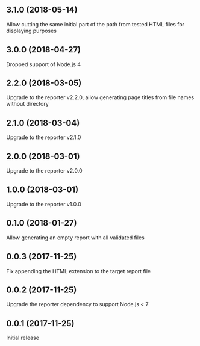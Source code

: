 ## 3.1.0 (2018-05-14)

Allow cutting the same initial part of the path from tested HTML files for displaying purposes

## 3.0.0 (2018-04-27)

Dropped support of Node.js 4

## 2.2.0 (2018-03-05)

Upgrade to the reporter v2.2.0, allow generating
page titles from file names without directory

## 2.1.0 (2018-03-04)

Upgrade to the reporter v2.1.0

## 2.0.0 (2018-03-01)

Upgrade to the reporter v2.0.0

## 1.0.0 (2018-03-01)

Upgrade to the reporter v1.0.0

## 0.1.0 (2018-01-27)

Allow generating an empty report with all validated files

## 0.0.3 (2017-11-25)

Fix appending the HTML extension to the target report file

## 0.0.2 (2017-11-25)

Upgrade the reporter dependency to support Node.js < 7

## 0.0.1 (2017-11-25)

Initial release
